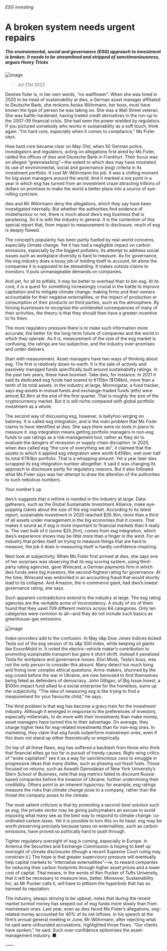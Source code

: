 ###### ESG investing
# A broken system needs urgent repairs 
##### The environmental, social and governance (ESG) approach to investment is broken. It needs to be streamlined and stripped of sanctimoniousness, argues Henry Tricks 
![image](images/20220723_SRD001.jpg) 
> Jul 21st 2022 
Desiree fixler is, in her own words, “no wallflower”. When she was hired in 2020 to be head of sustainability at dws, a German asset manager affiliated to Deutsche Bank, she reckons Asoka Wöhrmann, her boss, must have known the type of person he was taking on. She was a Wall Street veteran. She was battle-hardened, having traded credit derivatives in the run-up to the 2007-09 financial crisis. She had seen the power wielded by regulators. If you pictured somebody who works in sustainability as a soft touch, think again. “I’m hard core, especially when it comes to compliance,” Ms Fixler says. 
How hard core became clear on May 31st, when 50 German police, investigators and regulators, acting on allegations first aired by Ms Fixler, raided the offices of dws and Deutsche Bank in Frankfurt. Their focus was on alleged “greenwashing”—the extent to which dws may have misstated its use of environmental, social and governance (esg) criteria in its investment portfolio. It cost Mr Wöhrmann his job. It was a chilling moment for big asset managers around the world. And it marked a low point in a year in which esg has turned from an investment craze attracting trillions of dollars on promises to make the world a better place into a source of eye-rolling cynicism. 
dws and Mr Wöhrmann deny the allegations, which they say have been investigated internally. But whether the authorities find evidence of misbehaviour or not, there is much about dws’s esg business that is perplexing. So it is with the industry in general. It is the contention of this special report that, from impact to measurement to disclosure, much of esg is deeply flawed. 
The concept’s popularity has been partly fuelled by real-world concerns, especially climate change. Yet it has had a negligible impact on carbon emissions, especially by the biggest polluters. Its attempt to address social issues such as workplace diversity is hard to measure. As for governance, the esg industry does a lousy job of holding itself to account, let alone the companies it is supposed to be stewarding. It makes outsize claims to investors. It puts unmanageable demands on companies. 
And yet, for all its pitfalls, it may be better to overhaul than to bin esg. At its core, it is a quest for something increasingly crucial in the battle to improve capitalism and to mitigate climate change: making firms and their owners accountable for their negative externalities, or the impact of production or consumption of their products on third parties, such as the atmosphere. By forcing businesses to recognise the unintended consequences of many of their activities, the theory is that they should then have a greater incentive to fix them.
The more regulatory pressure there is to make such information more accurate, the better for the long-term future of companies and the world in which they operate. As it is, measurement of the size of the esg market is confusing, the ratings are too subjective, and the industry over-promises and under-delivers. 
Start with measurement. Asset managers have two ways of thinking about esg. The first is relatively down-to-earth. It is the sale of actively and passively managed funds specifically built around sustainability ratings. In the past two years, these have boomed. Take dws, for instance. In 2021 it said its dedicated esg funds had soared to €115bn ($136bn), more than a tenth of its total assets. In the industry at large, Morningstar, a fund tracker, says esg assets in mutual funds and exchange-traded funds (etfs) were almost $2.8trn at the end of the first quarter. That is roughly the size of the cryptocurrency market. But it is still niche compared with global portfolio investment as a whole. 
The second way of discussing esg, however, is ballyhoo verging on baloney. It is called esg integration, and is the main problem that Ms Fixler claims to have identified at dws. She says there were no tools in place to measure it. esg integration means getting portfolio managers in non-esg funds to use ratings as a risk-management tool, rather as they do to evaluate the dangers of recession or supply-chain disruption. In 2020, when dws called esg “the core of everything we do”, it claimed that the assets to which it applied esg integration were worth €459bn, well over half its total €793bn portfolio. That is a whopping amount. Yet a year later dws scrapped its esg integration number altogether. It said it was changing its approach to disclosure partly for regulatory reasons. But it also followed what Ms Fixler says was her attempt to draw the attention of the authorities to such nebulous numbers. 
Your number’s up
dws’s  suggests that a rethink is needed in the industry at large. Data-gatherers, such as the Global Sustainable Investment Alliance, make eye-popping claims about the size of the esg market. According to its latest report, sustainable investment in 2020 reached $35.3trn, more than a third of all assets under management in the big economies that it covers. That makes it sound as if esg is more important to financial markets than it really is. The vast bulk of it (some $25.2trn), comes from esg integration, which dws’s experience shows may be little more than a finger in the wind. For an industry that prides itself on trying to measure things that are hard to measure, the job it does in measuring itself is hardly confidence-inspiring. 
Next look at subjectivity. When Ms Fixler first arrived at dws, she says one of her surprises was observing that its esg scoring system, using third-party rating agencies, gave Wirecard, a German payments firm in which dws funds were big investors, the second-highest rating for governance. At the time, Wirecard was embroiled in an accounting fraud that would shortly lead to its collapse. And Amazon, the e-commerce giant, had dws’s lowest governance rating, she says.
Such apparent contradictions extend to the industry at large. The esg rating agencies are the veritable acme of inconsistency. A study of six of them found that they used 709 different metrics across 64 categories. Only ten categories were common to all—and they do not include such basics as greenhouse-gas emissions. 
![image](images/20220723_SRC850.png) 

Index-providers add to the confusion. In May s&amp;p Dow Jones Indices kicked Tesla out of the esg version of its s&amp;p 500 index, while keeping oil giants like ExxonMobil in. It noted the electric-vehicle maker’s contribution to promoting sustainable transport but gave it short shrift. Instead it penalised Tesla for workplace and governance issues. Elon Musk, Tesla’s boss, was not the only person to consider this absurd. Many detect too much toing and froing over complex ethical questions. Arms-makers, shunned by the esg crowd before the war in Ukraine, are now bemused to find themselves being feted as defenders of democracy. John Gilligan, of Big Issue Invest, a $100m impact fund allied to a social enterprise for the homeless, sums up the subjectivity. “The idea of measuring esg is like trying to find a measurement for your favourite child,” he says. 
The third problem is that esg has become a gravy train for the investment industry. Although it emerged in response to the preferences of investors, especially millennials, to do more with their investments than make money, asset managers have turned this to their advantage. On average, they charge higher fees for esg-related investments than for non-esg ones. In marketing, they claim that esg funds outperform mainstream ones, even if this does not stand up either theoretically or empirically. 
On top of all these flaws, esg has suffered a backlash from those who think that financial elites go too far in pursuit of trendy causes. Right-wing critics of “woke capitalism” see it as a way for sanctimonious ceos to smuggle in progressive ideas that many dislike, such as phasing out fossil fuels. Those focused on returns, such as Aswath Damodaran of New York University’s Stern School of Business, note that esg metrics failed to discount Russia-based companies before the invasion of Ukraine, further undermining their credibility. Others point to an inherent hypocrisy: for example, esg ratings measure the risks that climate change pose to a company, rather than the threat the company poses to the climate. 
The most salient criticism is that by promoting a second-best solution such as esg, the private sector may be giving policymakers an excuse to avoid imposing what many see as the best way to respond to climate change: co-ordinated carbon taxes. Yet it is possible to turn this on its head. esg may be worth preserving precisely because taxes on externalities, such as carbon emissions, have proved so politically hard to push through. 
Tighter regulatory oversight of esg is coming, especially in Europe. In America the Securities and Exchange Commission is hoping to beef up oversight of climate disclosures (though a recent Supreme Court ruling may constrain it.) The hope is that greater supervisory pressure will eventually help capital markets to “internalise externalities”—ie, to reward companies for reducing their carbon footprints through higher asset prices and a lower cost of capital. That means, in the words of Ken Pucker of Tufts University, that it will be necessary to measure less, better. Moreover, Sustainability Inc, as Mr Pucker calls it, will have to jettison the hyperbole that has so harmed its reputation. 
The industry, always striving to be upbeat, notes that during the recent market turmoil money has seeped out of esg funds more slowly than from mainstream ones. Last year, even as dws faced Ms Fixler’s allegations, esg-related money accounted for 40% of its net inflows. In his speech at the firm’s annual general meeting in June, Mr Wöhrmann, after rejecting what he said were unfounded accusations, highlighted those flows. “Our clients have spoken,” he said. Such over-confidence epitomises the asset-management industry. ■
—— 
